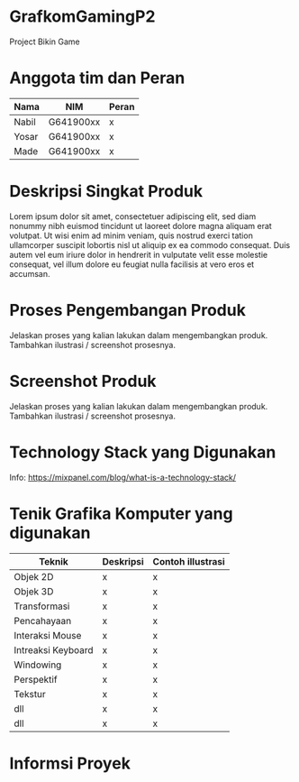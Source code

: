 # GrafkomGamingP2
Project Bikin Game

# Anggota tim dan Peran
| Nama| NIM|Peran|
|-----|----|------|
| Nabil|G641900xx|x|
| Yosar |G641900xx|x|
| Made |G641900xx|x|

# Deskripsi Singkat Produk
Lorem ipsum dolor sit amet, consectetuer adipiscing elit, sed diam nonummy nibh euismod tincidunt ut laoreet dolore magna aliquam erat volutpat. Ut wisi enim ad minim veniam, quis nostrud exerci tation ullamcorper suscipit lobortis nisl ut aliquip ex ea commodo consequat. Duis autem vel eum iriure dolor in hendrerit in vulputate velit esse molestie consequat, vel illum dolore eu feugiat nulla facilisis at vero eros et accumsan.

# Proses Pengembangan Produk
Jelaskan proses yang kalian lakukan dalam mengembangkan produk. Tambahkan ilustrasi / screenshot prosesnya. 

# Screenshot Produk
Jelaskan proses yang kalian lakukan dalam mengembangkan produk. Tambahkan ilustrasi / screenshot prosesnya. 

# Technology Stack yang Digunakan
Info: https://mixpanel.com/blog/what-is-a-technology-stack/

# Tenik Grafika Komputer yang digunakan
| Teknik| Deskripsi|Contoh illustrasi|
|-----|----|------|
| Objek 2D|x|x|
| Objek 3D |x|x|
| Transformasi|x|x|
| Pencahayaan |x|x|
| Interaksi Mouse|x|x|
| Intreaksi Keyboard|x|x|
| Windowing|x|x|
|Perspektif |x|x|
| Tekstur|x|x|
| dll |x|x|
| dll|x|x|

# Informsi Proyek
